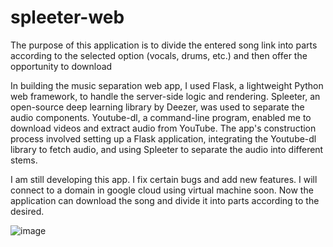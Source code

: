 # spleeter-web
The purpose of this application is to divide the entered song link into parts according to the selected option (vocals, drums, etc.) and then offer the opportunity to download

In building the music separation web app, I used Flask, a lightweight Python web framework, to handle the server-side logic and rendering. Spleeter, an open-source deep learning library by Deezer, was used to separate the audio components. Youtube-dl, a command-line program, enabled me to download videos and extract audio from YouTube. The app's construction process involved setting up a Flask application, integrating the Youtube-dl library to fetch audio, and using Spleeter to separate the audio into different stems.

I am still developing this app. I fix certain bugs and add new features. I will connect to a domain in google cloud using virtual machine soon. Now the application can download the song and divide it into parts according to the desired.


![image](https://user-images.githubusercontent.com/98337906/228810931-00925c6e-df56-4f2f-b424-a5e0ae0385b1.png)
